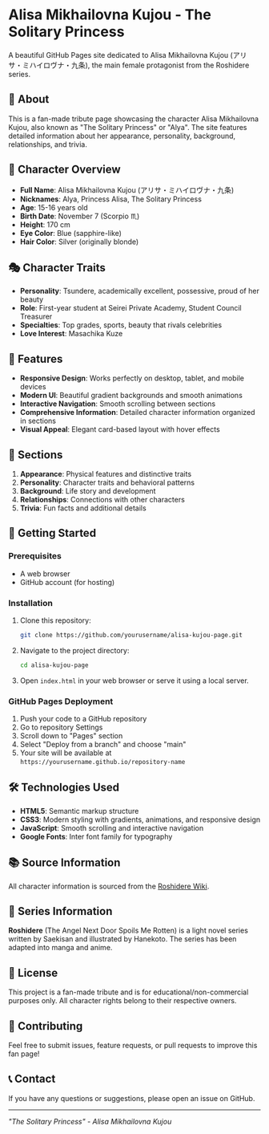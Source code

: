 # Alisa Mikhailovna Kujou - The Solitary Princess

A beautiful GitHub Pages site dedicated to Alisa Mikhailovna Kujou (アリサ・ミハイロヴナ・九条), the main female protagonist from the Roshidere series.

## 🌟 About

This is a fan-made tribute page showcasing the character Alisa Mikhailovna Kujou, also known as "The Solitary Princess" or "Alya". The site features detailed information about her appearance, personality, background, relationships, and trivia.

## 📖 Character Overview

- **Full Name**: Alisa Mikhailovna Kujou (アリサ・ミハイロヴナ・九条)
- **Nicknames**: Alya, Princess Alisa, The Solitary Princess
- **Age**: 15-16 years old
- **Birth Date**: November 7 (Scorpio ♏)
- **Height**: 170 cm
- **Eye Color**: Blue (sapphire-like)
- **Hair Color**: Silver (originally blonde)

## 🎭 Character Traits

- **Personality**: Tsundere, academically excellent, possessive, proud of her beauty
- **Role**: First-year student at Seirei Private Academy, Student Council Treasurer
- **Specialties**: Top grades, sports, beauty that rivals celebrities
- **Love Interest**: Masachika Kuze

## 🎨 Features

- **Responsive Design**: Works perfectly on desktop, tablet, and mobile devices
- **Modern UI**: Beautiful gradient backgrounds and smooth animations
- **Interactive Navigation**: Smooth scrolling between sections
- **Comprehensive Information**: Detailed character information organized in sections
- **Visual Appeal**: Elegant card-based layout with hover effects

## 📱 Sections

1. **Appearance**: Physical features and distinctive traits
2. **Personality**: Character traits and behavioral patterns
3. **Background**: Life story and development
4. **Relationships**: Connections with other characters
5. **Trivia**: Fun facts and additional details

## 🚀 Getting Started

### Prerequisites

- A web browser
- GitHub account (for hosting)

### Installation

1. Clone this repository:
   ```bash
   git clone https://github.com/yourusername/alisa-kujou-page.git
   ```

2. Navigate to the project directory:
   ```bash
   cd alisa-kujou-page
   ```

3. Open `index.html` in your web browser or serve it using a local server.

### GitHub Pages Deployment

1. Push your code to a GitHub repository
2. Go to repository Settings
3. Scroll down to "Pages" section
4. Select "Deploy from a branch" and choose "main"
5. Your site will be available at `https://yourusername.github.io/repository-name`

## 🛠️ Technologies Used

- **HTML5**: Semantic markup structure
- **CSS3**: Modern styling with gradients, animations, and responsive design
- **JavaScript**: Smooth scrolling and interactive navigation
- **Google Fonts**: Inter font family for typography

## 📚 Source Information

All character information is sourced from the [Roshidere Wiki](https://roshidere.fandom.com/wiki/Alisa_Mikhailovna_Kujou).

## 🎯 Series Information

**Roshidere** (The Angel Next Door Spoils Me Rotten) is a light novel series written by Saekisan and illustrated by Hanekoto. The series has been adapted into manga and anime.

## 📄 License

This project is a fan-made tribute and is for educational/non-commercial purposes only. All character rights belong to their respective owners.

## 🤝 Contributing

Feel free to submit issues, feature requests, or pull requests to improve this fan page!

## 📞 Contact

If you have any questions or suggestions, please open an issue on GitHub.

---

*"The Solitary Princess" - Alisa Mikhailovna Kujou*
